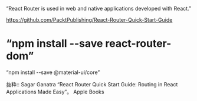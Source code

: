 “React Router is used in web and native applications developed with React.”

https://github.com/PacktPublishing/React-Router-Quick-Start-Guide

# “npm install --save react-router-dom”

“npm install --save @material-ui/core”

抜粋:: Sagar Ganatra  “React Router Quick Start Guide: Routing in React Applications Made Easy”。 Apple Books  
